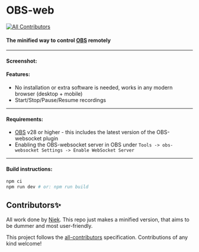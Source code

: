 # OBS-web

<!-- ALL-CONTRIBUTORS-BADGE:START - Do not remove or modify this section -->
[![All Contributors](https://img.shields.io/badge/all_contributors-17-orange.svg?style=flat-square)](#contributors-)
<!-- ALL-CONTRIBUTORS-BADGE:END -->

#### The minified way to control [OBS](https://obsproject.com/) remotely

---

#### Screenshot:


#### Features:

- No installation or extra software is needed, works in any modern browser (desktop + mobile)
- Start/Stop/Pause/Resume recordings
---

#### Requirements:

- [OBS](https://obsproject.com/) v28 or higher - this includes the latest version of the OBS-websocket plugin
- Enabling the OBS-websocket server in OBS under `Tools -> obs-websocket Settings -> Enable WebSocket Server`
---

#### Build instructions:

```bash
npm ci
npm run dev # or: npm run build
```

## Contributors✨

All work done by [Niek](https://github.com/Niek/obs-web?tab=readme-ov-file). This repo just makes a minified version, that aims to be dummer and most user-friendly. 

<!-- markdownlint-restore -->
<!-- prettier-ignore-end -->

<!-- ALL-CONTRIBUTORS-LIST:END -->

This project follows the [all-contributors](https://github.com/all-contributors/all-contributors) specification. Contributions of any kind welcome!
